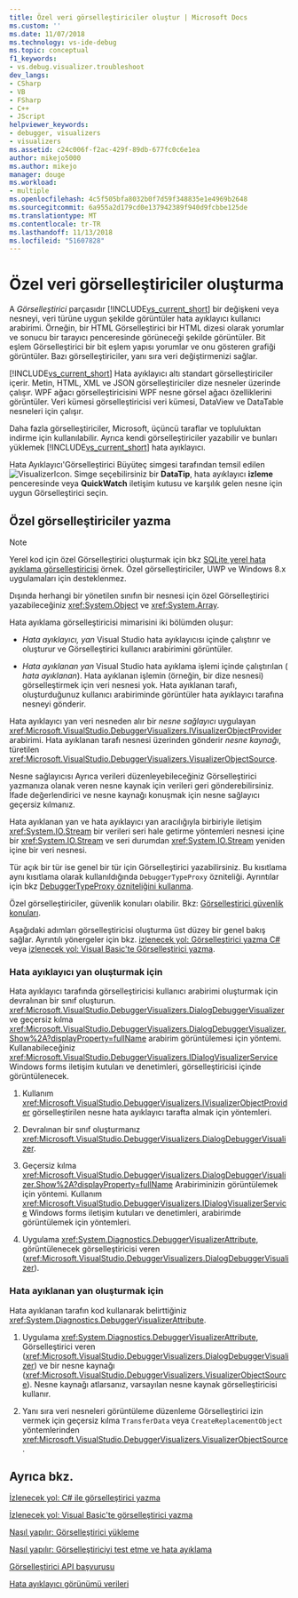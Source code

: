```yaml
---
title: Özel veri görselleştiriciler oluştur | Microsoft Docs
ms.custom: ''
ms.date: 11/07/2018
ms.technology: vs-ide-debug
ms.topic: conceptual
f1_keywords:
- vs.debug.visualizer.troubleshoot
dev_langs:
- CSharp
- VB
- FSharp
- C++
- JScript
helpviewer_keywords:
- debugger, visualizers
- visualizers
ms.assetid: c24c006f-f2ac-429f-89db-677fc0c6e1ea
author: mikejo5000
ms.author: mikejo
manager: douge
ms.workload:
- multiple
ms.openlocfilehash: 4c5f505bfa8032b0f7d59f348835e1e4969b2648
ms.sourcegitcommit: 6a955a2d179cd0e137942389f940d9fcbbe125de
ms.translationtype: MT
ms.contentlocale: tr-TR
ms.lasthandoff: 11/13/2018
ms.locfileid: "51607828"
---
```

# <a name="create-custom-data-visualizers"></a>Özel veri görselleştiriciler oluşturma 
 A *Görselleştirici* parçasıdır [!INCLUDE[vs_current_short](../code-quality/includes/vs_current_short_md.md)] bir değişkeni veya nesneyi, veri türüne uygun şekilde görüntüler hata ayıklayıcı kullanıcı arabirimi. Örneğin, bir HTML Görselleştirici bir HTML dizesi olarak yorumlar ve sonucu bir tarayıcı penceresinde görüneceği şekilde görüntüler. Bit eşlem Görselleştirici bir bit eşlem yapısı yorumlar ve onu gösteren grafiği görüntüler. Bazı görselleştiriciler, yanı sıra veri değiştirmenizi sağlar.

 [!INCLUDE[vs_current_short](../code-quality/includes/vs_current_short_md.md)] Hata ayıklayıcı altı standart görselleştiriciler içerir. Metin, HTML, XML ve JSON görselleştiriciler dize nesneler üzerinde çalışır. WPF ağacı görselleştiricisini WPF nesne görsel ağacı özelliklerini görüntüler. Veri kümesi görselleştiricisi veri kümesi, DataView ve DataTable nesneleri için çalışır. 

Daha fazla görselleştiriciler, Microsoft, üçüncü taraflar ve topluluktan indirme için kullanılabilir. Ayrıca kendi görselleştiriciler yazabilir ve bunları yüklemek [!INCLUDE[vs_current_short](../code-quality/includes/vs_current_short_md.md)] hata ayıklayıcı.

Hata Ayıklayıcı'Görselleştirici Büyüteç simgesi tarafından temsil edilen ![VisualizerIcon](../debugger/media/dbg-tips-visualizer-icon.png "Görselleştirici simgesi"). Simge seçebilirsiniz bir **DataTip**, hata ayıklayıcı **izleme** penceresinde veya **QuickWatch** iletişim kutusu ve karşılık gelen nesne için uygun Görselleştirici seçin.

## <a name="write-custom-visualizers"></a>Özel görselleştiriciler yazma

 > [!NOTE]
 > Yerel kod için özel Görselleştirici oluşturmak için bkz [SQLite yerel hata ayıklama görselleştiricisi](https://github.com/Microsoft/VSSDK-Extensibility-Samples/tree/master/SqliteVisualizer) örnek. Özel görselleştiriciler, UWP ve Windows 8.x uygulamaları için desteklenmez.

Dışında herhangi bir yönetilen sınıfın bir nesnesi için özel Görselleştirici yazabileceğiniz <xref:System.Object> ve <xref:System.Array>.  
  
Hata ayıklama görselleştiricisi mimarisini iki bölümden oluşur:  
  
- *Hata ayıklayıcı, yan* Visual Studio hata ayıklayıcısı içinde çalıştırır ve oluşturur ve Görselleştirici kullanıcı arabirimini görüntüler.  
  
- *Hata ayıklanan yan* Visual Studio hata ayıklama işlemi içinde çalıştırılan ( *hata ayıklanan*). Hata ayıklanan işlemin (örneğin, bir dize nesnesi) görselleştirmek için veri nesnesi yok. Hata ayıklanan tarafı, oluşturduğunuz kullanıcı arabiriminde görüntüler hata ayıklayıcı tarafına nesneyi gönderir.  

Hata ayıklayıcı yan veri nesneden alır bir *nesne sağlayıcı* uygulayan <xref:Microsoft.VisualStudio.DebuggerVisualizers.IVisualizerObjectProvider> arabirimi. Hata ayıklanan tarafı nesnesi üzerinden gönderir *nesne kaynağı*, türetilen <xref:Microsoft.VisualStudio.DebuggerVisualizers.VisualizerObjectSource>. 

Nesne sağlayıcısı Ayrıca verileri düzenleyebileceğiniz Görselleştirici yazmanıza olanak veren nesne kaynak için verileri geri gönderebilirsiniz. İfade değerlendirici ve nesne kaynağı konuşmak için nesne sağlayıcı geçersiz kılmanız.  
  
Hata ayıklanan yan ve hata ayıklayıcı yan aracılığıyla birbiriyle iletişim <xref:System.IO.Stream> bir verileri seri hale getirme yöntemleri nesnesi içine bir <xref:System.IO.Stream> ve seri durumdan <xref:System.IO.Stream> yeniden içine bir veri nesnesi.  

Tür açık bir tür ise genel bir tür için Görselleştirici yazabilirsiniz. Bu kısıtlama aynı kısıtlama olarak kullanıldığında `DebuggerTypeProxy` özniteliği. Ayrıntılar için bkz [DebuggerTypeProxy özniteliğini kullanma](../debugger/using-debuggertypeproxy-attribute.md).  
  
Özel görselleştiriciler, güvenlik konuları olabilir. Bkz: [Görselleştirici güvenlik konuları](../debugger/visualizer-security-considerations.md).  
  
Aşağıdaki adımları görselleştiricisi oluşturma üst düzey bir genel bakış sağlar. Ayrıntılı yönergeler için bkz. [izlenecek yol: Görselleştirici yazma C# ](../debugger/walkthrough-writing-a-visualizer-in-csharp.md) veya [izlenecek yol: Visual Basic'te Görselleştirici yazma](../debugger/walkthrough-writing-a-visualizer-in-visual-basic.md).  
  
### <a name="to-create-the-debugger-side"></a>Hata ayıklayıcı yan oluşturmak için  
  
Hata ayıklayıcı tarafında görselleştiricisi kullanıcı arabirimi oluşturmak için devralınan bir sınıf oluşturun. <xref:Microsoft.VisualStudio.DebuggerVisualizers.DialogDebuggerVisualizer>ve geçersiz kılma <xref:Microsoft.VisualStudio.DebuggerVisualizers.DialogDebuggerVisualizer.Show%2A?displayProperty=fullName> arabirim görüntülemesi için yöntemi. Kullanabileceğiniz <xref:Microsoft.VisualStudio.DebuggerVisualizers.IDialogVisualizerService> Windows forms iletişim kutuları ve denetimleri, görselleştiricisi içinde görüntülenecek.  
  
1.  Kullanım <xref:Microsoft.VisualStudio.DebuggerVisualizers.IVisualizerObjectProvider> görselleştirilen nesne hata ayıklayıcı tarafta almak için yöntemleri.  
  
1.  Devralınan bir sınıf oluşturmanız <xref:Microsoft.VisualStudio.DebuggerVisualizers.DialogDebuggerVisualizer>.  
  
1.  Geçersiz kılma <xref:Microsoft.VisualStudio.DebuggerVisualizers.DialogDebuggerVisualizer.Show%2A?displayProperty=fullName> Arabiriminizin görüntülemek için yöntemi. Kullanım <xref:Microsoft.VisualStudio.DebuggerVisualizers.IDialogVisualizerService> Windows forms iletişim kutuları ve denetimleri, arabirimde görüntülemek için yöntemleri.  
  
4.  Uygulama <xref:System.Diagnostics.DebuggerVisualizerAttribute>, görüntülenecek görselleştiricisi veren (<xref:Microsoft.VisualStudio.DebuggerVisualizers.DialogDebuggerVisualizer>).  
  
### <a name="to-create-the-debuggee-side"></a>Hata ayıklanan yan oluşturmak için  
  
Hata ayıklanan tarafın kod kullanarak belirttiğiniz <xref:System.Diagnostics.DebuggerVisualizerAttribute>.  
  
1.  Uygulama <xref:System.Diagnostics.DebuggerVisualizerAttribute>, Görselleştirici veren (<xref:Microsoft.VisualStudio.DebuggerVisualizers.DialogDebuggerVisualizer>) ve bir nesne kaynağı (<xref:Microsoft.VisualStudio.DebuggerVisualizers.VisualizerObjectSource>). Nesne kaynağı atlarsanız, varsayılan nesne kaynak görselleştiricisi kullanır.  
  
1.  Yanı sıra veri nesneleri görüntüleme düzenleme Görselleştirici izin vermek için geçersiz kılma `TransferData` veya `CreateReplacementObject` yöntemlerinden <xref:Microsoft.VisualStudio.DebuggerVisualizers.VisualizerObjectSource>.   
  
## <a name="see-also"></a>Ayrıca bkz.
  
 [İzlenecek yol: C# ile görselleştirici yazma](../debugger/walkthrough-writing-a-visualizer-in-csharp.md)  

 [İzlenecek yol: Visual Basic'te görselleştirici yazma](../debugger/walkthrough-writing-a-visualizer-in-visual-basic.md)  
  
 [Nasıl yapılır: Görselleştirici yükleme](../debugger/how-to-install-a-visualizer.md)  
  
 [Nasıl yapılır: Görselleştiriciyi test etme ve hata ayıklama](../debugger/how-to-test-and-debug-a-visualizer.md)  
  
 [Görselleştirici API başvurusu](../debugger/visualizer-api-reference.md)  
  
 [Hata ayıklayıcı görünümü verileri](../debugger/viewing-data-in-the-debugger.md)